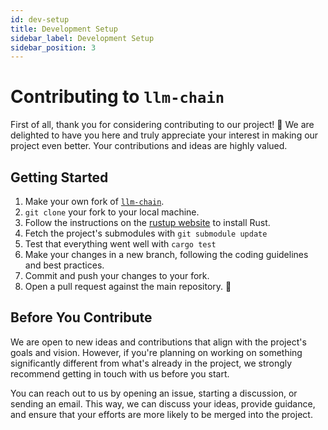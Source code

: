 ```yaml
---
id: dev-setup
title: Development Setup
sidebar_label: Development Setup
sidebar_position: 3
---
```


# Contributing to `llm-chain`

First of all, thank you for considering contributing to our project! 🎉 We are delighted to have you here and truly appreciate your interest in making our project even better. Your contributions and ideas are highly valued.

## Getting Started

1. Make your own fork of [`llm-chain`](https://github.com/sobelio/llm-chain).
2. `git clone` your fork to your local machine.
3. Follow the instructions on the [rustup website](https://rustup.rs/) to install Rust.
4. Fetch the project's submodules with `git submodule update`
5. Test that everything went well with `cargo test`
6. Make your changes in a new branch, following the coding guidelines and best practices.
7. Commit and push your changes to your fork.
8. Open a pull request against the main repository. 🚀

## Before You Contribute

We are open to new ideas and contributions that align with the project's goals and vision. However, if you're planning on working on something significantly different from what's already in the project, we strongly recommend getting in touch with us before you start.

You can reach out to us by opening an issue, starting a discussion, or sending an email. This way, we can discuss your ideas, provide guidance, and ensure that your efforts are more likely to be merged into the project.
